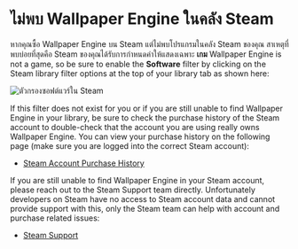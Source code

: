 # ไม่พบ Wallpaper Engine ในคลัง Steam

หากคุณซื้อ Wallpaper Engine บน Steam แต่ไม่พบโปรแกรมในคลัง Steam ของคุณ สาเหตุที่พบบ่อยที่สุดคือ Steam ของคุณได้รับการกำหนดค่าให้แสดงเฉพาะ **เกม** Wallpaper Engine is not a game, so be sure to enable the **Software** filter by clicking on the Steam library filter options at the top of your library tab as shown here:

![ตัวกรองซอฟต์แวร์ใน Steam](/img/faq/gamesandsoftware.gif)

If this filter does not exist for you or if you are still unable to find Wallpaper Engine in your library, be sure to check the purchase history of the Steam account to double-check that the account you are using really owns Wallpaper Engine. You can view your purchase history on the following page (make sure you are logged into the correct Steam account):

* [Steam Account Purchase History](https://store.steampowered.com/account/history/)

If you are still unable to find Wallpaper Engine in your Steam account, please reach out to the Steam Support team directly. Unfortunately developers on Steam have no access to Steam account data and cannot provide support with this, only the Steam team can help with account and purchase related issues:

* [Steam Support](https://help.steampowered.com)